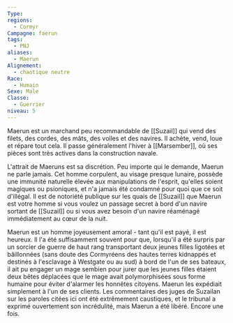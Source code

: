 ```yaml
---
Type: 
regions:
  - Cormyr
Campagne: faerun
tags:
  - PNJ
aliases:
  - Maerun
Alignement:
  - chaotique neutre
Race:
  - Humain
Sexe: Male
Classe:
  - Guerrier
niveau: 5
---
```

Maerun est un marchand peu recommandable de [[Suzail]] qui vend des filets, des cordes, des mâts, des voiles et des navires. Il achète, vend, loue et répare tout cela. Il passe généralement l'hiver à [[Marsember]], où ses pièces sont très actives dans la construction navale.

L'attrait de Maeruns est sa discrétion. Peu importe qui le demande, Maerun ne parle jamais. Cet homme corpulent, au visage presque lunaire, possède une immunité naturelle élevée aux manipulations de l'esprit, qu'elles soient magiques ou psioniques, et n'a jamais été condamné pour quoi que ce soit d'illégal. Il est de notoriété publique sur les quais de [[Suzail]] que Maerun est votre homme si vous voulez un passage secret à bord d'un navire sortant de [[Suzail]] ou si vous avez besoin d'un navire réaménagé immédiatement au cœur de la nuit.

Maerun est un homme joyeusement amoral - tant qu'il est payé, il est heureux. Il l'a été suffisamment souvent pour que, lorsqu'il a été surpris par un sorcier de guerre de haut rang transportant deux jeunes filles ligotées et bâillonnées (sans doute des Cormyréens des hautes terres kidnappés et destinés à l'esclavage à Westgate ou au sud) à bord de l'un de ses bateaux, il ait pu engager un mage sembien pour jurer que les jeunes filles étaient deux bêtes déplacées que le mage avait polymorphisées sous forme humaine pour éviter d'alarmer les honnêtes citoyens. Maerun les expédiait simplement à l'un de ses clients. Les commentaires des juges de Suzailan sur les paroles citées ici ont été extrêmement caustiques, et le tribunal a exprimé ouvertement son incrédulité, mais Maerun a été libéré. Encore une fois.
